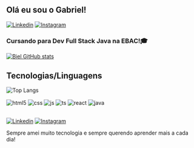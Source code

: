 ## Olá eu sou o Gabriel! 
[![Linkedin](https://img.shields.io/badge/LinkedIn-0077B5?style=for-the-badge&logo=linkedin&logoColor=white)](https://www.linkedin.com/in/gabriel-augusto-17203a300/)
[![Instagram](https://img.shields.io/badge/Instagram-E4405F?style=for-the-badge&logo=instagram&logoColor=white)](https://www.instagram.com/biel_acd/)

### Cursando para Dev Full Stack Java na EBAC!🎓

[![Biel GitHub stats](https://github-readme-stats.vercel.app/api?username=BielDEVs&show_icons=true&theme=tokyonight)](https://github.com/BielDEVs/github-readme-stats)

## Tecnologias/Linguagens 

![Top Langs](https://github-readme-stats.vercel.app/api/top-langs/?username=VictorMoraisBH&layout=compact)

<div style="display: inline_block">
  <img align="center" alt="html5" src="https://img.shields.io/badge/HTML5-E34F26?style=for-the-badge&logo=html5&logoColor=white" />
  <img align="center" alt="css" src="https://img.shields.io/badge/CSS3-1572B6?style=for-the-badge&logo=css3&logoColor=white" />
  <img align="center" alt="js" src="https://img.shields.io/badge/JavaScript-F7DF1E?style=for-the-badge&logo=javascript&logoColor=black" />
  <img align="center" alt="ts" src="https://img.shields.io/badge/TypeScript-007ACC?style=for-the-badge&logo=typescript&logoColor=white" />
  <img align="center" alt="react" src="https://img.shields.io/badge/React-20232A?style=for-the-badge&logo=react&logoColor=61DAFB" />
  <img align="center" alt="java" src="https://img.shields.io/badge/Java-ED8B00?style=for-the-badge&logo=openjdk&logoColor=white" />
</div><br/>

[![Linkedin](https://img.shields.io/badge/LinkedIn-0077B5?style=for-the-badge&logo=linkedin&logoColor=white)](https://www.linkedin.com/in/gabriel-augusto-17203a300/)
[![Instagram](https://img.shields.io/badge/Instagram-E4405F?style=for-the-badge&logo=instagram&logoColor=white)](https://www.instagram.com/biel_acd/)

Sempre amei muito tecnologia e sempre querendo aprender mais a cada dia!

